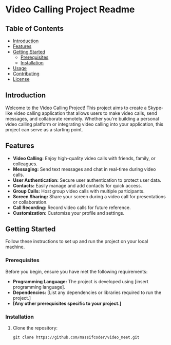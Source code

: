 # Video Calling Project Readme

## Table of Contents

- [Introduction](#introduction)
- [Features](#features)
- [Getting Started](#getting-started)
  - [Prerequisites](#prerequisites)
  - [Installation](#installation)
- [Usage](#usage)
- [Contributing](#contributing)
- [License](#license)

## Introduction

Welcome to the Video Calling Project! This project aims to create a Skype-like video calling application that allows users to make video calls, send messages, and collaborate remotely. Whether you're building a personal video calling platform or integrating video calling into your application, this project can serve as a starting point.

## Features

- **Video Calling:** Enjoy high-quality video calls with friends, family, or colleagues.
- **Messaging:** Send text messages and chat in real-time during video calls.
- **User Authentication:** Secure user authentication to protect user data.
- **Contacts:** Easily manage and add contacts for quick access.
- **Group Calls:** Host group video calls with multiple participants.
- **Screen Sharing:** Share your screen during a video call for presentations or collaboration.
- **Call Recording:** Record video calls for future reference.
- **Customization:** Customize your profile and settings.

## Getting Started

Follow these instructions to set up and run the project on your local machine.

### Prerequisites

Before you begin, ensure you have met the following requirements:

- **Programming Language:** The project is developed using [insert programming language].
- **Dependencies:** [List any dependencies or libraries required to run the project.]
- **[Any other prerequisites specific to your project.]**

### Installation

1. Clone the repository:

   ```shell
   git clone https://github.com/massifcoder/video_meet.git

